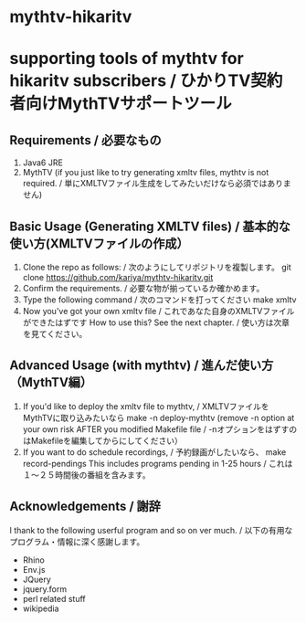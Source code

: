 mythtv-hikaritv
===============

# supporting tools of mythtv for hikaritv subscribers / ひかりTV契約者向けMythTVサポートツール

## Requirements / 必要なもの
1. Java6 JRE
2. MythTV (if you just like to try generating xmltv files, mythtv is not required. / 単にXMLTVファイル生成をしてみたいだけなら必須ではありません)

## Basic Usage (Generating XMLTV files) / 基本的な使い方(XMLTVファイルの作成）
1. Clone the repo as follows: / 次のようにしてリポジトリを複製します。
	git clone https://github.com/kariya/mythtv-hikaritv.git
2. Confirm the requirements. / 必要な物が揃っているか確かめます。
3. Type the following command / 次のコマンドを打ってください
	make xmltv
4. Now you've got your own xmltv file / これであなた自身のXMLTVファイルができたはずです
   How to use this? See the next chapter. / 使い方は次章を見てください。


## Advanced Usage (with mythtv) / 進んだ使い方（MythTV編）
1. If you'd like to deploy the xmltv file to mythtv, / XMLTVファイルをMythTVに取り込みたいなら
	make -n deploy-mythtv
	(remove -n option at your own risk AFTER you modified Makefile file / -nオプションをはずすのはMakefileを編集してからにしてください）
2. If you want to do schedule recordings, / 予約録画がしたいなら、
	make record-pendings
	This includes programs pending in 1-25 hours / これは１～２５時間後の番組を含みます。


## Acknowledgements / 謝辞
I thank to the following userful program and so on ver much. / 以下の有用なプログラム・情報に深く感謝します。
* Rhino
* Env.js
* JQuery
* jquery.form
* perl related stuff
* wikipedia


